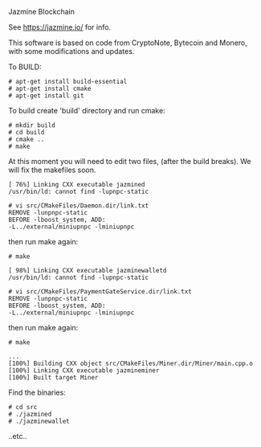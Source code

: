 Jazmine Blockchain

See https://jazmine.io/ for info.

This software is based on code from CryptoNote, Bytecoin and Monero, with some modifications and updates.

To BUILD:

```
# apt-get install build-essential
# apt-get install cmake
# apt-get install git
```

To build create 'build' directory and run cmake:

```
# mkdir build
# cd build
# cmake ..
# make
```

At this moment you will need to edit two files, (after the build breaks).
We will fix the makefiles soon.

```
[ 76%] Linking CXX executable jazmined
/usr/bin/ld: cannot find -lupnpc-static
```

```
# vi src/CMakeFiles/Daemon.dir/link.txt
REMOVE -lunpnpc-static
BEFORE -lboost_system, ADD:
-L../external/miniupnpc -lminiupnpc
```

then run make again:
```
# make 
```

```
[ 98%] Linking CXX executable jazminewalletd
/usr/bin/ld: cannot find -lupnpc-static
```

```
# vi src/CMakeFiles/PaymentGateService.dir/link.txt
REMOVE -lunpnpc-static
BEFORE -lboost_system, ADD:
-L../external/miniupnpc -lminiupnpc
```

then run make again:
```
# make 
```

```
...
[100%] Building CXX object src/CMakeFiles/Miner.dir/Miner/main.cpp.o
[100%] Linking CXX executable jazmineminer
[100%] Built target Miner
```

Find the binaries:
```
# cd src
# ./jazmined
# ./jazminewallet
```
..etc..






